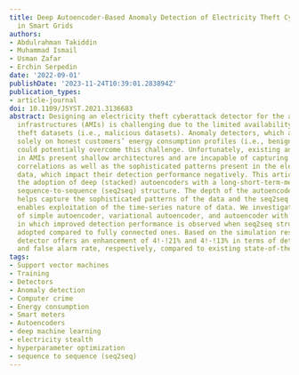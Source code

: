 ```yaml
---
title: Deep Autoencoder-Based Anomaly Detection of Electricity Theft Cyberattacks
  in Smart Grids
authors:
- Abdulrahman Takiddin
- Muhammad Ismail
- Usman Zafar
- Erchin Serpedin
date: '2022-09-01'
publishDate: '2023-11-24T10:39:01.283894Z'
publication_types:
- article-journal
doi: 10.1109/JSYST.2021.3136683
abstract: Designing an electricity theft cyberattack detector for the advanced metering
  infrastructures (AMIs) is challenging due to the limited availability of electricity
  theft datasets (i.e., malicious datasets). Anomaly detectors, which are trained
  solely on honest customers’ energy consumption profiles (i.e., benign datasets),
  could potentially overcome this challenge. Unfortunately, existing anomaly detectors
  in AMIs present shallow architectures and are incapable of capturing the temporal
  correlations as well as the sophisticated patterns present in the electricity consumption
  data, which impact their detection performance negatively. This article proposes
  the adoption of deep (stacked) autoencoders with a long-short-term-memory (LSTM)-based
  sequence-to-sequence (seq2seq) structure. The depth of the autoencoders’ structure
  helps capture the sophisticated patterns of the data and the seq2seq LSTM model
  enables exploitation of the time-series nature of data. We investigate the performance
  of simple autoencoder, variational autoencoder, and autoencoder with attention (AEA),
  in which improved detection performance is observed when seq2seq structures are
  adopted compared to fully connected ones. Based on the simulation results, the AEA
  detector offers an enhancement of 4!-!21% and 4!-!13% in terms of detection rate
  and false alarm rate, respectively, compared to existing state-of-the-art detectors
tags:
- Support vector machines
- Training
- Detectors
- Anomaly detection
- Computer crime
- Energy consumption
- Smart meters
- Autoencoders
- deep machine learning
- electricity stealth
- hyperparameter optimization
- sequence to sequence (seq2seq)
---
```

